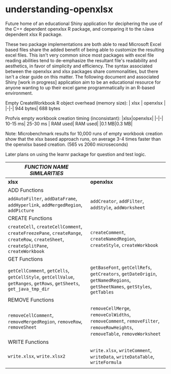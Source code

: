 # understanding-openxlsx
Future home of an educational Shiny application for deciphering the use of the C++ dependent openxlsx R package, and comparing it to the rJava dependent xlsx R package.

These two package implementations are both able to read Microsoft Excel based files share the added benefit of being able to customize the resulting excel files. This isn't very common since most packages with excel file reading abilities tend to de-emphasize the resultant file's readability and aesthetics, in favor of simplicity and efficiency. The syntax associated between the openxlsx and xlsx packages share commonalities, but there isn't a clear guide on this matter. The following document and associated Shiny [work in progress] application aim to be an educational resource for anyone wanting to up their excel game programmatically in an R-based environment.

Empty CreateWorkbook R object overhead (memory size):
| xlsx | openxlsx |
|-|-|
944 bytes| 688 bytes

Profvis empty workbook creation timing (inconsistant):
|xlsx|openxlsx|
|-|-|
10-15 ms| 25-30 ms
| RAM used| RAM used|
|0.1 MB|0.3 MB|

Note: Microbenchmark results for 10,000 runs of empty workbook creation show that the xlsx based approach runs, on average 3-4 times faster than the openxlsx based creation. (565 vs 2060 microseconds)

Later plans on using the learnr package for question and test logic.


|<i>**FUNCTION NAME SIMILARITIES** </i>|  |
|--------|----------|                                        
| __xlsx__ | __openxlsx__ |
| ADD Functions| |
| `addAutoFilter`, `addDataFrame`, `addHyperlink`, `addMergedRegion`, `addPicture` | `addCreator`, `addFilter`, `addStyle`, `addWorksheet` |
| CREATE Functions| |
|`createCell`, `createCellComment`, `createFreezePane`, `createRange`, `createRow`, `createSheet`, `createSplitPane`, `createWorkbook`| `createComment`, `createNamedRegion`, `createStyle`, `createWorkbook`  |
|GET Functions| |
| `getCellComment`, `getCells`, `getCellStyle`, `getCellValue`, `getRanges`, `getRows`, `getSheets`, `get_java_tmp_dir`|`getBaseFont`, `getCellRefs`, `getCreators`, `getDateOrigin`, `getNamedRegions`, `getSheetNames`, `getStyles`, `getTables` |
|REMOVE Functions| |
|`removeCellComment`, `removeMergedRegion`, `removeRow`, `removeSheet`|`removeCellMerge`, `removeColWidths`, `removeComment`, `removeFilter`, `removeRowHeights`, `removeTable`, `removeWorksheet`|
|WRITE Functions| |
|`write.xlsx`, `write.xlsx2`|`write.xlsx`, `writeComment`, `writeData`, `writeDataTable`, `writeFormula`|
|||